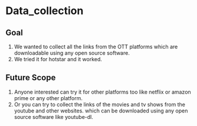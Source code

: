# Data_collection

## Goal
1. We wanted to collect all the links from the OTT platforms which are downloadable using any open source software.
2. We tried it for hotstar and it worked.

## Future Scope
1. Anyone interested can try it for other platforms too like netflix or amazon prime or any other platform.
2. Or you can try to collect the links of the movies and tv shows from the youtube and other websites. which can be downloaded using any open source software like youtube-dl.


